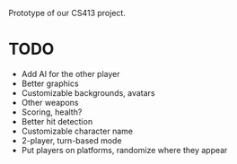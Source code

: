 Prototype of our CS413 project.

# TODO
 * Add AI for the other player
 * Better graphics
 * Customizable backgrounds, avatars
 * Other weapons
 * Scoring, health?
 * Better hit detection
 * Customizable character name
 * 2-player, turn-based mode
 * Put players on platforms, randomize where they appear
